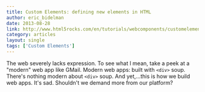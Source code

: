 ```yaml
---
title: Custom Elements: defining new elements in HTML
author: eric_bidelman
date: 2013-08-28
link: http://www.html5rocks.com/en/tutorials/webcomponents/customelements/
category: articles
layout: single
tags: ['Custom Elements']
---
```


The web severely lacks expression. To see what I mean, take a peek at a "modern"
web app like GMail. Modern web apps: built with `<div>` soup. There's nothing
modern about `<div>` soup. And yet,…this is how we build web apps. It's sad.
Shouldn't we demand more from our platform?

